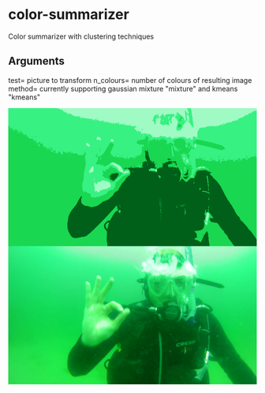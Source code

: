# color-summarizer
Color summarizer with clustering techniques

## Arguments
test= picture to transform
n_colours= number of colours of resulting image
method= currently supporting gaussian mixture "mixture" and kmeans "kmeans"

![example.png](example.png)
